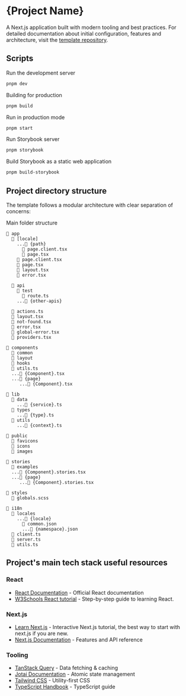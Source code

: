 # {Project Name}

A Next.js application built with modern tooling and best practices. For detailed documentation about initial configuration, features and architecture, visit the [template repository](https://github.com/ouedyan/nextjs-template).

## Scripts

Run the development server

```bash
pnpm dev
```

Building for production

```bash
pnpm build
```

Run in production mode

```bash
pnpm start
```

Run Storybook server

```bash
pnpm storybook
```

Build Storybook as a static web application

```bash
pnpm build-storybook
```

## Project directory structure

The template follows a modular architecture with clear separation of concerns:

Main folder structure

```
📂 app
  📂 [locale]
    ...📂 {path}
      📄 page.client.tsx
      📄 page.tsx
    📄 page.client.tsx
    📄 page.tsx
    📄 layout.tsx
    📄 error.tsx

  📂 api
    📂 test
      📄 route.ts
    ...📂 {other-apis}

  📄 actions.ts
  📄 layout.tsx
  📄 not-found.tsx
  📄 error.tsx
  📄 global-error.tsx
  📄 providers.tsx

📂 components
  📂 common
  📂 layout
  📂 hooks
  📄 utils.ts
  ...📄 {Component}.tsx
  ...📂 {page}
     ...📄 {Component}.tsx

📂 lib
  📂 data
    ...📄 {service}.ts
  📂 types
    ...📄 {type}.ts
  📂 utils
    ...📄 {context}.ts

📂 public
  📂 favicons
  📂 icons
  📂 images

📂 stories
  📂 examples
  ...📄 {Component}.stories.tsx
  ...📂 {page}
     ...📄 {Component}.stories.tsx

📂 styles
  📄 globals.scss

📂 i18n
  📂 locales
    ...📂 {locale}
      📄 common.json
      ...📄 {namespace}.json
  📄 client.ts
  📄 server.ts
  📄 utils.ts
```

## Project's main tech stack useful resources

### React

- [React Documentation](https://react.dev) - Official React documentation
- [W3Schools React tutorial](https://www.w3schools.com/react) - Step-by-step guide to learning React.

### Next.js

- [Learn Next.js](https://nextjs.org/learn) - Interactive Next.js tutorial, the best way to start with next.js if you are new.
- [Next.js Documentation](https://nextjs.org/docs) - Features and API reference

### Tooling

- [TanStack Query](https://tanstack.com/query/latest) - Data fetching & caching
- [Jotai Documentation](https://jotai.org) - Atomic state management
- [Tailwind CSS](https://tailwindcss.com/docs) - Utility-first CSS
- [TypeScript Handbook](https://www.typescriptlang.org/docs) - TypeScript guide
